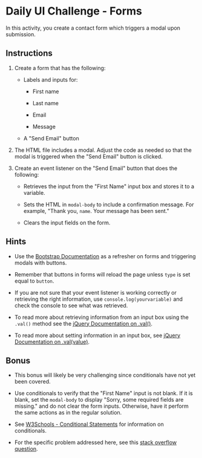 # Daily UI Challenge - Forms

In this activity, you create a contact form which triggers a modal upon submission.

## Instructions

1. Create a form that has the following:

   - Labels and inputs for:

     - First name

     - Last name

     - Email

     - Message

   - A "Send Email" button

1. The HTML file includes a modal. Adjust the code as needed so that the modal is triggered when the "Send Email" button is clicked.

1. Create an event listener on the "Send Email" button that does the following:

   - Retrieves the input from the "First Name" input box and stores it to a variable.

   - Sets the HTML in `modal-body` to include a confirmation message. For example, "Thank you, `name`. Your message has been sent."

   - Clears the input fields on the form.

## Hints

- Use the [Bootstrap Documentation](https://getbootstrap.com/docs/4.1/getting-started/introduction/) as a refresher on forms and triggering modals with buttons.

- Remember that buttons in forms will reload the page unless `type` is set equal to `button`.

- If you are not sure that your event listener is working correctly or retrieving the right information, use `console.log(yourvariable)` and check the console to see what was retrieved.

- To read more about retrieving information from an input box using the `.val()` method see the [jQuery Documentation on .val()](http://api.jquery.com/val/#val1).

- To read more about setting information in an input box, see [jQuery Documentation on .val(value)](http://api.jquery.com/val/#val-value).

## Bonus

- This bonus will likely be very challenging since conditionals have not yet been covered.

- Use conditionals to verify that the "First Name" input is not blank. If it is blank, set the `modal-body` to display "Sorry, some required fields are missing." and do not clear the form inputs. Otherwise, have it perform the same actions as in the regular solution.

- See [W3Schools - Conditional Statements](https://www.w3schools.com/js/js_if_else.asp) for information on conditionals.

- For the specific problem addressed here, see this [stack overflow question](https://stackoverflow.com/questions/154059/how-do-you-check-for-an-empty-string-in-javascript).
